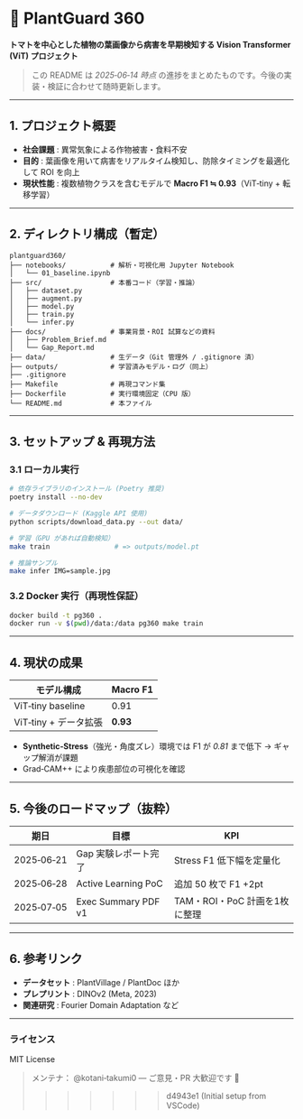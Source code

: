 # 🍅 PlantGuard 360

**トマトを中心とした植物の葉画像から病害を早期検知する Vision Transformer (ViT) プロジェクト**

> この README は *2025‑06‑14 時点* の進捗をまとめたものです。今後の実装・検証に合わせて随時更新します。

---

## 1. プロジェクト概要

* **社会課題** : 異常気象による作物被害・食料不安
* **目的** : 葉画像を用いて病害をリアルタイム検知し、防除タイミングを最適化して ROI を向上
* **現状性能** : 複数植物クラスを含むモデルで **Macro F1 ≒ 0.93**（ViT‑tiny + 転移学習）

---

## 2. ディレクトリ構成（暫定）

```
plantguard360/
├── notebooks/           # 解析・可視化用 Jupyter Notebook
│   └── 01_baseline.ipynb
├── src/                 # 本番コード（学習・推論）
│   ├── dataset.py
│   ├── augment.py
│   ├── model.py
│   ├── train.py
│   └── infer.py
├── docs/                # 事業背景・ROI 試算などの資料
│   ├── Problem_Brief.md
│   └── Gap_Report.md
├── data/                # 生データ（Git 管理外 / .gitignore 済）
├── outputs/             # 学習済みモデル・ログ（同上）
├── .gitignore
├── Makefile             # 再現コマンド集
├── Dockerfile           # 実行環境固定（CPU 版）
└── README.md            # 本ファイル
```

---

## 3. セットアップ & 再現方法

### 3.1 ローカル実行

```bash
# 依存ライブラリのインストール (Poetry 推奨)
poetry install --no-dev

# データダウンロード (Kaggle API 使用)
python scripts/download_data.py --out data/

# 学習（GPU があれば自動検知）
make train                # => outputs/model.pt

# 推論サンプル
make infer IMG=sample.jpg
```

### 3.2 Docker 実行（再現性保証）

```bash
docker build -t pg360 .
docker run -v $(pwd)/data:/data pg360 make train
```

---

## 4. 現状の成果

| モデル構成             | Macro F1 |
| ----------------- | -------- |
| ViT‑tiny baseline | 0.91     |
| ViT‑tiny + データ拡張  | **0.93** |

* **Synthetic‑Stress**（強光・角度ズレ）環境では F1 が *0.81* まで低下 → ギャップ解消が課題
* Grad‑CAM++ により疾患部位の可視化を確認

---

## 5. 今後のロードマップ（抜粋）

| 期日         | 目標                  | KPI                  |
| ---------- | ------------------- | -------------------- |
| 2025‑06‑21 | Gap 実験レポート完了        | Stress F1 低下幅を定量化    |
| 2025‑06‑28 | Active Learning PoC | 追加 50 枚で F1 +2pt     |
| 2025‑07‑05 | Exec Summary PDF v1 | TAM・ROI・PoC 計画を1枚に整理 |

---

## 6. 参考リンク

* **データセット** : PlantVillage / PlantDoc ほか
* **プレプリント** : DINOv2 (Meta, 2023)
* **関連研究** : Fourier Domain Adaptation など

---

### ライセンス

MIT License

> メンテナ： @kotani‑takumi0  — ご意見・PR 大歓迎です 🙌
>>>>>>> d4943e1 (Initial setup from VSCode)
